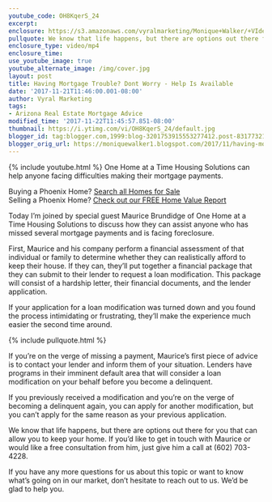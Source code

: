 ```yaml
---
youtube_code: OH8KqerS_24
excerpt:
enclosure: https://s3.amazonaws.com/vyralmarketing/Monique+Walker/+VIdeos/Phoenix+Real+Estate-+Having+Mortgage+Trouble%253F+Dont+Worry+-+Help+Is+Available.mp4
pullquote: We know that life happens, but there are options out there for you.
enclosure_type: video/mp4
enclosure_time:
use_youtube_image: true
youtube_alternate_image: /img/cover.jpg
layout: post
title: Having Mortgage Trouble? Dont Worry - Help Is Available
date: '2017-11-21T11:46:00.001-08:00'
author: Vyral Marketing
tags:
- Arizona Real Estate Mortgage Advice
modified_time: '2017-11-22T11:45:57.851-08:00'
thumbnail: https://i.ytimg.com/vi/OH8KqerS_24/default.jpg
blogger_id: tag:blogger.com,1999:blog-3201753915553277412.post-8317732111118948587
blogger_orig_url: https://moniquewalker1.blogspot.com/2017/11/having-mortgage-trouble-dont-worry-help.html
---
```

{% include youtube.html %}
One Home at a Time Housing Solutions can help anyone facing difficulties making their mortgage payments.

<div class="post-cta">
Buying a Phoenix Home? <a href="http://www.moniquesells.com/properties/#/" target="_blank">Search all Homes for Sale</a><br>
Selling a Phoenix Home? <a href="http://www.phoenix-house-value.com/" target="_blank">Check out our FREE Home Value Report</a>
</div>

Today I’m joined by special guest Maurice Brundidge of One Home at a Time Housing Solutions to discuss how they can assist anyone who has missed several mortgage payments and is facing foreclosure.

First, Maurice and his company perform a financial assessment of that individual or family to determine whether they can realistically afford to keep their house. If they can, they’ll put together a financial package that they can submit to their lender to request a loan modification. This package will consist of a hardship letter, their financial documents, and the lender application.

If your application for a loan modification was turned down and you found the process intimidating or frustrating, they’ll make the experience much easier the second time around.

{% include pullquote.html %}

If you’re on the verge of missing a payment, Maurice’s first piece of advice is to contact your lender and inform them of your situation. Lenders have programs in their imminent default area that will consider a loan modification on your behalf before you become a delinquent.

If you previously received a modification and you’re on the verge of becoming a delinquent again, you can apply for another modification, but you can’t apply for the same reason as your previous application.

We know that life happens, but there are options out there for you that can allow you to keep your home. If you’d like to get in touch with Maurice or would like a free consultation from him, just give him a call at (602) 703-4228.

If you have any more questions for us about this topic or want to know what’s going on in our market, don’t hesitate to reach out to us. We’d be glad to help you.
